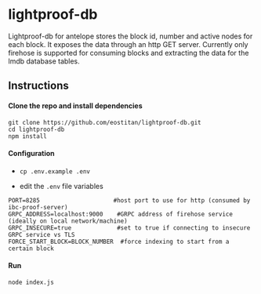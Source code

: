 # lightproof-db

Lightproof-db for antelope stores the block id, number and active nodes for each block. It exposes the data through an http GET server.
Currently only firehose is supported for consuming blocks and extracting the data for the lmdb database tables.

## Instructions

#### Clone the repo and install dependencies
```
git clone https://github.com/eostitan/lightproof-db.git
cd lightproof-db
npm install
```


#### Configuration

- `cp .env.example .env`

- edit the `.env` file variables
```
PORT=8285                     #host port to use for http (consumed by ibc-proof-server)
GRPC_ADDRESS=localhost:9000    #GRPC address of firehose service (ideally on local network/machine)
GRPC_INSECURE=true             #set to true if connecting to insecure GRPC service vs TLS
FORCE_START_BLOCK=BLOCK_NUMBER  #force indexing to start from a certain block
```


#### Run
```
node index.js
```
